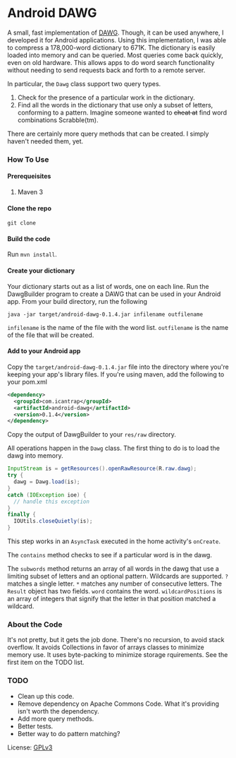 # Android DAWG

A small, fast implementation of [DAWG](http://en.wikipedia.org/wiki/Directed_acyclic_word_graph). Though, it can be used
anywhere, I developed it for Android applications. Using this implementation, I was able to compress a 178,000-word
dictionary to 671K. The dictionary is easily loaded into memory and can be queried. Most queries come back quickly, even
on old hardware. This allows apps to do word search functionality without needing to send requests back and forth to a
remote server.

In particular, the `Dawg` class support two query types.

1. Check for the presence of a particular work in the dictionary.
2. Find all the words in the dictionary that use only a subset of letters, conforming to a pattern. Imagine someone
wanted to ~~cheat at~~ find word combinations Scrabble(tm).

There are certainly more query methods that can be created. I simply haven't needed them, yet.

### How To Use

#### Prerequeisites

1. Maven 3

#### Clone the repo

`git clone`

#### Build the code

Run `mvn install`.

#### Create your dictionary

Your dictionary starts out as a list of words, one on each line. Run the DawgBuilder program to create a DAWG that can
be used in your Android app. From your build directory, run the following

    java -jar target/android-dawg-0.1.4.jar infilename outfilename

`infilename` is the name of the file with the word list. `outfilename` is the name of the file that will be created.

#### Add to your Android app

Copy the `target/android-dawg-0.1.4.jar` file into the directory where you're keeping your app's library files. If
you're using maven, add the following to your pom.xml

```xml
<dependency>
  <groupId>com.icantrap</groupId>
  <artifactId>android-dawg</artifactId>
  <version>0.1.4</version>
</dependency>
```

Copy the output of DawgBuilder to your `res/raw` directory.

All operations happen in the `Dawg` class. The first thing to do is to load the dawg into memory.

```java
InputStream is = getResources().openRawResource(R.raw.dawg);
try {
  dawg = Dawg.load(is);
}
catch (IOException ioe) {
  // handle this exception
}
finally {
  IOUtils.closeQuietly(is);
}
```

This step works in an `AsyncTask` executed in the home activity's `onCreate`.

The `contains` method checks to see if a particular word is in the dawg.

The `subwords` method returns an array of all words in the dawg that use a limiting subset of letters and an optional pattern.
Wildcards are supported. `?` matches a single letter. `*` matches any number of consecutive letters. The `Result` object
has two fields. `word` contains the word. `wildcardPositions` is an array of integers that signify that the letter in
that position matched a wildcard.

### About the Code
It's not pretty, but it gets the job done. There's no recursion, to avoid stack overflow. It avoids Collections in favor
of arrays classes to minimize memory use. It uses byte-packing to minimize storage rquirements. See the first item on
the TODO list.

### TODO
- Clean up this code.
- Remove dependency on Apache Commons Code. What it's providing isn't worth the dependency.
- Add more query methods.
- Better tests.
- Better way to do pattern matching?

License: [GPLv3](http://www.gnu.org/licenses/gpl-3.0.html)